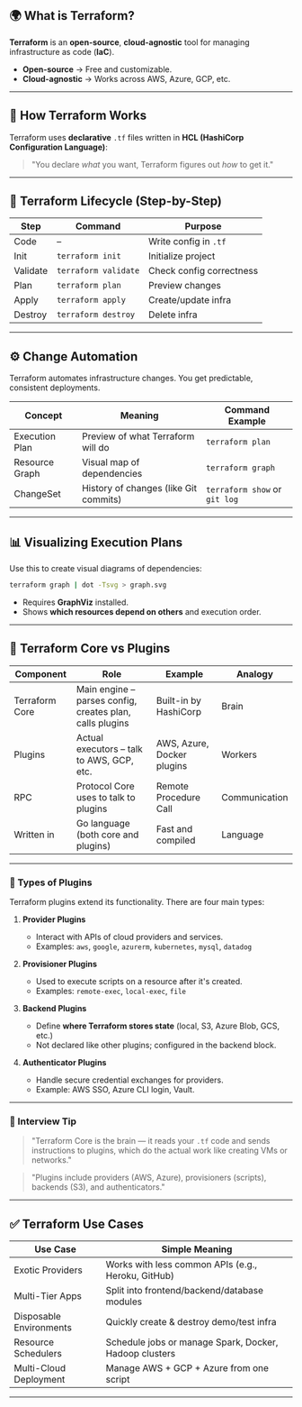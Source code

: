 
## 🌍 What is Terraform?

**Terraform** is an **open-source**, **cloud-agnostic** tool for managing infrastructure as code (**IaC**).

* **Open-source** → Free and customizable.
* **Cloud-agnostic** → Works across AWS, Azure, GCP, etc.

---

## 🧠 How Terraform Works

Terraform uses **declarative** `.tf` files written in **HCL (HashiCorp Configuration Language)**:

> "You declare *what* you want, Terraform figures out *how* to get it."


---

## 🔄 Terraform Lifecycle (Step-by-Step)

| Step     | Command              | Purpose                  |
| -------- | -------------------- | ------------------------ |
| Code     | –                    | Write config in `.tf`    |
| Init     | `terraform init`     | Initialize project       |
| Validate | `terraform validate` | Check config correctness |
| Plan     | `terraform plan`     | Preview changes          |
| Apply    | `terraform apply`    | Create/update infra      |
| Destroy  | `terraform destroy`  | Delete infra             |

---

## ⚙️ Change Automation

Terraform automates infrastructure changes. You get predictable, consistent deployments.

| Concept        | Meaning                               | Command Example               |
| -------------- | ------------------------------------- | ----------------------------- |
| Execution Plan | Preview of what Terraform will do     | `terraform plan`              |
| Resource Graph | Visual map of dependencies            | `terraform graph`             |
| ChangeSet      | History of changes (like Git commits) | `terraform show` or `git log` |

---

## 📊 Visualizing Execution Plans

Use this to create visual diagrams of dependencies:

```bash
terraform graph | dot -Tsvg > graph.svg
```

* Requires **GraphViz** installed.
* Shows **which resources depend on others** and execution order.

---

## 🧩 Terraform Core vs Plugins

| Component      | Role                                                     | Example                    | Analogy       |
| -------------- | -------------------------------------------------------- | -------------------------- | ------------- |
| Terraform Core | Main engine – parses config, creates plan, calls plugins | Built-in by HashiCorp      | Brain         |
| Plugins        | Actual executors – talk to AWS, GCP, etc.                | AWS, Azure, Docker plugins | Workers       |
| RPC            | Protocol Core uses to talk to plugins                    | Remote Procedure Call      | Communication |
| Written in     | Go language (both core and plugins)                      | Fast and compiled          | Language      |

---

### 🔌 Types of Plugins

Terraform plugins extend its functionality. There are four main types:

1. **Provider Plugins**

   * Interact with APIs of cloud providers and services.
   * Examples: `aws`, `google`, `azurerm`, `kubernetes`, `mysql`, `datadog`

2. **Provisioner Plugins**

   * Used to execute scripts on a resource after it's created.
   * Examples: `remote-exec`, `local-exec`, `file`

3. **Backend Plugins**

   * Define **where Terraform stores state** (local, S3, Azure Blob, GCS, etc.)
   * Not declared like other plugins; configured in the backend block.

4. **Authenticator Plugins**

   * Handle secure credential exchanges for providers.
   * Example: AWS SSO, Azure CLI login, Vault.

---

### 🧠 Interview Tip

> "Terraform Core is the brain — it reads your `.tf` code and sends instructions to plugins, which do the actual work like creating VMs or networks."

> "Plugins include providers (AWS, Azure), provisioners (scripts), backends (S3), and authenticators."

---

## ✅ Terraform Use Cases

| Use Case                | Simple Meaning                                         |
| ----------------------- | ------------------------------------------------------ |
| Exotic Providers        | Works with less common APIs (e.g., Heroku, GitHub)     |
| Multi-Tier Apps         | Split into frontend/backend/database modules           |
| Disposable Environments | Quickly create & destroy demo/test infra               |
| Resource Schedulers     | Schedule jobs or manage Spark, Docker, Hadoop clusters |
| Multi-Cloud Deployment  | Manage AWS + GCP + Azure from one script               |

---

